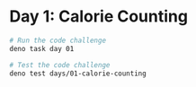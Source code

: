# Day 1: Calorie Counting

```sh
# Run the code challenge
deno task day 01

# Test the code challenge
deno test days/01-calorie-counting
```
